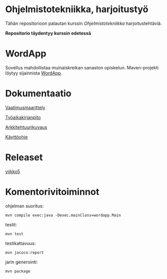 # Ohjelmistotekniikka, harjoitustyö

Tähän repositorioon palautan kurssin *Ohjelmistotekniikka* harjoitustehtäviä.

**Repositorio täydentyy kurssin edetessä**

# WordApp

Sovellus mahdollistaa muinaiskreikan sanaston opiskelun. Maven-projekti löytyy sijainnista [WordApp](https://github.com/jobpurho/ot-harjoitustyo/tree/master/WordApp).

# Dokumentaatio

[Vaatimusmaarittely](https://github.com/jobpurho/ot-harjoitustyo/tree/master/dokumentointi/vaatimusmaarittely.md)

[Työaikakirjanpito](https://github.com/jobpurho/ot-harjoitustyo/tree/master/dokumentointi/tuntikirjanpito.md)

[Arkkitehtuurikuvaus](https://github.com/jobpurho/ot-harjoitustyo/tree/master/dokumentointi/arkkitehtuuri.md)

[Käyttöohje](https://github.com/jobpurho/ot-harjoitustyo/tree/master/dokumentointi/kayttoohje.md)

# Releaset
[viikko5](https://github.com/jobpurho/ot-harjoitustyo/releases/tag/viikko5)

# Komentorivitoiminnot
ohjelman suoritus:
```
mvn compile exec:java -Dexec.mainClass=wordapp.Main
```

testit:
```
mvn test
```

testikattavuus:
```
mvn jacoco:report
```

jarin generointi:
```
mvn package
```